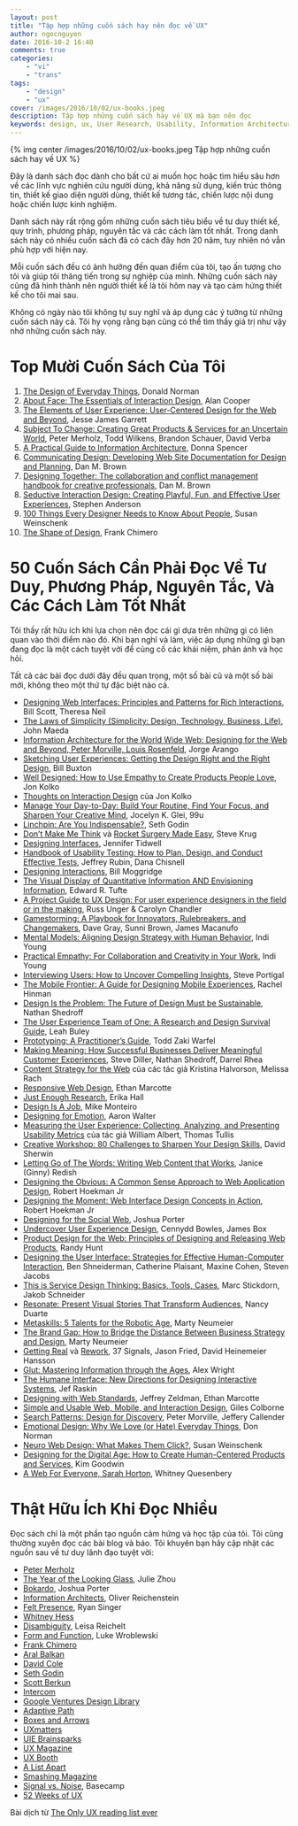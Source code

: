 ```yaml
---
layout: post
title: "Tập hợp những cuốn sách hay nên đọc về UX"
author: ngocnguyen
date: 2016-10-2 16:40
comments: true
categories:
    - "vi"
    - "trans"
tags:
    - "design"
    - "ux"
cover: /images/2016/10/02/ux-books.jpeg
description: Tập hợp những cuốn sách hay về UX mà bạn nên đọc
keywords: design, ux, User Research, Usability, Information Architecture, User-Interface Design, Interaction Design, Content Strategy, Experience Strategy
---
```


{% img center /images/2016/10/02/ux-books.jpeg Tập hợp những cuốn sách hay về UX %}

Đây là danh sách đọc dành cho bất cứ ai muốn học hoặc tìm hiểu sâu hơn về các lĩnh vực nghiên cứu người dùng, khả năng sử dụng, kiến trúc thông tin, thiết kế giao diện người dùng, thiết kế tương tác, chiến lược nội dung hoặc chiến lược kinh nghiệm.

Danh sách này rất rộng gồm những cuốn sách tiêu biểu về tư duy thiết kế, quy trình, phương pháp, nguyên tắc và các cách làm tốt nhất. Trong danh sách này có nhiều cuốn sách đã có cách đây hơn 20 năm, tuy nhiên nó vẫn phù hợp với hiện nay.

Mỗi cuốn sách đều có ảnh hưởng đến quan điểm của tôi, tạo ấn tượng cho tôi và giúp tôi thăng tiến trong sự nghiệp của mình. Những cuốn sách này cũng đã hình thành nên người thiết kế là tôi hôm nay và tạo cảm hứng thiết kế cho tôi mai sau.

Không có ngày nào tôi không tự suy nghĩ và áp dụng các ý tưởng từ những cuốn sách này cả. Tôi hy vọng rằng bạn cũng có thể tìm thấy giá trị như vậy nhờ những cuốn sách này.

<!-- more -->

Top Mười Cuốn Sách Của Tôi
==========================
1. [The Design of Everyday Things](http://amzn.com/0465050654), Donald Norman
2. [About Face: The Essentials of Interaction Design](http://amzn.com/1118766571), Alan Cooper
3. [The Elements of User Experience: User-Centered Design for the Web and Beyond](http://amzn.com/0321683684), Jesse James Garrett
4. [Subject To Change: Creating Great Products & Services for an Uncertain World](http://amzn.com/0596516835), Peter Merholz, Todd Wilkens, Brandon Schauer, David Verba
5. [A Practical Guide to Information Architecture](http://uxmastery.com/practical-ia/), Donna Spencer
6. [Communicating Design: Developing Web Site Documentation for Design and Planning](http://amzn.com/0321712463), Dan M. Brown
7. [Designing Together: The collaboration and conflict management handbook for creative professionals](http://amzn.com/0321918630), Dan M. Brown
8. [Seductive Interaction Design: Creating Playful, Fun, and Effective User Experiences](http://amzn.com/0321725522), Stephen Anderson
9. [100 Things Every Designer Needs to Know About People](http://amzn.com/0321767535), Susan Weinschenk
10. [The Shape of Design](http://shapeofdesignbook.com/), Frank Chimero

50 Cuốn Sách Cần Phải Đọc Về Tư Duy, Phương Pháp, Nguyên Tắc, Và Các Cách Làm Tốt Nhất
======================================================================================

Tôi thấy rất hữu ích khi lựa chọn nên đọc cái gì dựa trên những gì có liên quan vào thời điểm nào đó. Khi bạn nghĩ và làm, việc áp dụng những gì bạn đang đọc là một cách tuyệt vời để củng cố các khái niệm, phản ánh và học hỏi.

Tất cả các bài đọc dưới đây đều quan trọng, một số bài cũ và một số bài mới, không theo một thứ tự đặc biệt nào cả.

- [Designing Web Interfaces: Principles and Patterns for Rich Interactions](http://amzn.com/0596516258), Bill Scott, Theresa Neil
- [The Laws of Simplicity (Simplicity: Design, Technology, Business, Life)](http://amzn.com/0262134721), John Maeda
- [Information Architecture for the World Wide Web: Designing for the Web and Beyond, Peter Morville, Louis Rosenfeld](http://amzn.com/1491911689), Jorge Arango
- [Sketching User Experiences: Getting the Design Right and the Right Design](http://amzn.com/0123740371), Bill Buxton
- [Well Designed: How to Use Empathy to Create Products People Love](http://amzn.com/1625274793), Jon Kolko
- [Thoughts on Interaction Design](http://amzn.com/0123809304) của Jon Kolko
- [Manage Your Day-to-Day: Build Your Routine, Find Your Focus, and Sharpen Your Creative Mind](http://amzn.com/1477800670), Jocelyn K. Glei, 99u
- [Linchpin: Are You Indispensable?](http://amzn.com/1591843162), Seth Godin
- [Don’t Make Me Think](http://amzn.com/0321965515) và [Rocket Surgery Made Easy](http://amzn.com/0321657292), Steve Krug
- [Designing Interfaces](http://amzn.com/1449379702), Jennifer Tidwell
- [Handbook of Usability Testing: How to Plan, Design, and Conduct Effective Tests](http://amzn.com/0470185481), Jeffrey Rubin, Dana Chisnell
- [Designing Interactions](http://mitpress.mit.edu/books/designing-interactions), Bill Moggridge
- [The Visual Display of Quantitative Information AND Envisioning Information](http://amzn.com/0961392142), Edward R. Tufte
- [A Project Guide to UX Design: For user experience designers in the field or in the making](http://amzn.com/0321815386), Russ Unger & Carolyn Chandler
- [Gamestorming: A Playbook for Innovators, Rulebreakers, and Changemakers](http://amzn.com/0596804172), Dave Gray, Sunni Brown, James Macanufo
- [Mental Models: Aligning Design Strategy with Human Behavior](http://rosenfeldmedia.com/books/mental-models/), Indi Young
- [Practical Empathy: For Collaboration and Creativity in Your Work](http://rosenfeldmedia.com/books/practical-empathy/), Indi Young
- [Interviewing Users: How to Uncover Compelling Insights](http://rosenfeldmedia.com/books/interviewing-users/), Steve Portigal
- [The Mobile Frontier: A Guide for Designing Mobile Experiences](http://rosenfeldmedia.com/books/the-mobile-frontier/), Rachel Hinman
- [Design Is the Problem: The Future of Design Must be Sustainable](http://rosenfeldmedia.com/books/design-is-the-problem/), Nathan Shedroff
- [The User Experience Team of One: A Research and Design Survival Guide](http://rosenfeldmedia.com/books/the-user-experience-team-of-one/), Leah Buley
- [Prototyping: A Practitioner’s Guide](http://rosenfeldmedia.com/books/prototyping/), Todd Zaki Warfel
- [Making Meaning: How Successful Businesses Deliver Meaningful Customer Experiences](http://amzn.com/0321552342), Steve Diller, Nathan Shedroff, Darrel Rhea
- [Content Strategy for the Web](http://amzn.com/0321808304) của các tác giả Kristina Halvorson, Melissa Rach
- [Responsive Web Design](http://abookapart.com/products/responsive-web-design), Ethan Marcotte
- [Just Enough Research](http://abookapart.com/products/just-enough-research), Erika Hall
- [Design Is A Job](http://abookapart.com/products/design-is-a-job), Mike Monteiro
- [Designing for Emotion](http://abookapart.com/products/designing-for-emotion), Aaron Walter
- [Measuring the User Experience: Collecting, Analyzing, and Presenting Usability Metrics](http://amzn.com/0124157815) của tác giả William Albert, Thomas Tullis
- [Creative Workshop: 80 Challenges to Sharpen Your Design Skills](http://amzn.com/1600617972), David Sherwin
- [Letting Go of The Words: Writing Web Content that Works](http://amzn.com/0123859301), Janice (Ginny) Redish
- [Designing the Obvious: A Common Sense Approach to Web Application Design](http://amzn.com/0321749855), Robert Hoekman Jr
- [Designing the Moment: Web Interface Design Concepts in Action](http://amzn.com/0321535081), Robert Hoekman Jr
- [Designing for the Social Web](http://www.amazon.com/Designing-Social-Voices-That-Matter/dp/0321534921/), Joshua Porter
- [Undercover User Experience Design](http://amzn.com/0321719905), Cennydd Bowles, James Box
- [Product Design for the Web: Principles of Designing and Releasing Web Products](http://amzn.com/0321929039), Randy Hunt
- [Designing the User Interface: Strategies for Effective Human-Computer Interaction](http://amzn.com/0321537351), Ben Shneiderman, Catherine Plaisant, Maxine Cohen, Steven Jacobs
- [This is Service Design Thinking: Basics, Tools, Cases](http://amzn.com/1118156307), Marc Stickdorn, Jakob Schneider
- [Resonate: Present Visual Stories That Transform Audiences](http://amzn.com/0470632011), Nancy Duarte
- [Metaskills: 5 Talents for the Robotic Age](), Marty Neumeier
- [The Brand Gap: How to Bridge the Distance Between Business Strategy and Design](http://amzn.com/0321898672), Marty Neumeier
- [Getting Real](https://gettingreal.37signals.com/) và [Rework](http://amzn.com/0307463745), 37 Signals, Jason Fried, David Heinemeier Hansson
- [Glut: Mastering Information through the Ages](http://amzn.com/0801475090), Alex Wright
- [The Humane Interface: New Directions for Designing Interactive Systems](http://amzn.com/0201379376), Jef Raskin
- [Designing with Web Standards](http://amzn.com/0321616952), Jeffrey Zeldman, Ethan Marcotte
- [Simple and Usable Web, Mobile, and Interaction Design](http://amzn.com/0321703545), Giles Colborne
- [Search Patterns: Design for Discovery](http://amzn.com/0596802277), Peter Morville, Jeffery Callender
- [Emotional Design: Why We Love (or Hate) Everyday Things](http://amzn.com/0465051367), Don Norman
- [Neuro Web Design: What Makes Them Click?](http://amzn.com/0321603605), Susan Weinschenk
- [Designing for the Digital Age: How to Create Human-Centered Products and Services](http://amzn.com/0470229101), Kim Goodwin
- [A Web For Everyone, Sarah Horton](http://rosenfeldmedia.com/books/a-web-for-everyone/), Whitney Quesenbery

Thật Hữu Ích Khi Đọc Nhiều
==========================
Đọc sách chỉ là một phần tạo nguồn cảm hứng và học tập của tôi. Tôi cũng thường xuyên đọc các bài blog và báo. Tôi khuyên bạn hãy cập nhật các nguồn sau về tư duy lãnh đạo tuyệt vời:

- [Peter Merholz](http://www.peterme.com/)
- [The Year of the Looking Glass](https://medium.com/the-year-of-the-looking-glass), Julie Zhou
- [Bokardo](http://bokardo.com/about/), Joshua Porter
- [Information Architects](https://ia.net/know-how), Oliver Reichenstein
- [Felt Presence](http://feltpresence.com/), Ryan Singer
- [Whitney Hess](http://whitneyhess.com/blog/)
- [Disambiguity](http://www.disambiguity.com/), Leisa Reichelt
- [Form and Function](http://www.lukew.com/ff/), Luke Wroblewski
- [Frank Chimero](http://frankchimero.com/)
- [Aral Balkan](http://frankchimero.com/)
- [David Cole](http://davidcole.me/)
- [Seth Godin](http://sethgodin.typepad.com/)
- [Scott Berkun](http://scottberkun.com/blog/)
- [Intercom](http://blog.intercom.io/)
- [Google Ventures Design Library](https://library.gv.com/tagged/design)
- [Adaptive Path](http://www.adaptivepath.com/ideas/)
- [Boxes and Arrows](http://boxesandarrows.com/)
- [UXmatters](http://www.uxmatters.com/)
- [UIE Brainsparks](http://www.uie.com/brainsparks/)
- [UX Magazine](http://uxmag.com/)
- [UX Booth](http://www.uxbooth.com/)
- [A List Apart](http://alistapart.com/)
- [Smashing Magazine](http://www.smashingmagazine.com/)
- [Signal vs. Noise](https://signalvnoise.com/), Basecamp
- [52 Weeks of UX](http://52weeksofux.com/)

Bài dịch từ [The Only UX reading list ever](https://medium.com/interactive-mind/the-only-ux-reading-list-ever-d420edb3f4ff#.m21ut2rer
)
